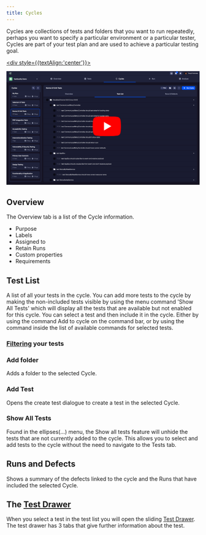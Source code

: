 ```yaml
---
title: Cycles
---
```


Cycles are collections of tests and folders that you want to run repeatedly, perhaps you want to specify a particular environment or a particular tester, Cycles are part of your test plan and are used to achieve a particular testing goal.

<a href="https://www.youtube.com/watch?v=ZGYPP-Igsnc"> <div style={{textAlign:'center'}}>

![img_2.png](img_2.png)

</div></a>




##  Overview 
The Overview tab is a list of the Cycle information. 

- Purpose
- Labels
- Assigned to
- Retain Runs
- Custom properties
- Requirements




## Test List
A list of all your tests in the cycle. 
You can add more tests to the cycle by making the non-included tests visible by using the menu command 'Show All Tests' which will display all the tests that are available but not enabled for this cycle. You can select a test and then include it in the cycle. Either by using the command Add to cycle on the command bar, or by using the command inside the list of available commands for selected tests.


### [Filtering](filtering) your tests

### Add folder
Adds a folder to the selected Cycle.

### Add Test
Opens the create test dialogue to create a test in the selected Cycle.

### Show All Tests
Found in the ellipses(...) menu, the Show all tests feature will unhide the tests that are not currently added to the cycle. This allows you to select and add tests to the cycle without the need to navigate to the Tests tab. 


##  Runs and Defects

Shows a summary of the defects linked to the cycle and the Runs that have included the selected Cycle.




## The [Test Drawer](Test_Drawer)
When you select a test in the test list you will open the sliding [Test Drawer](Test_Drawer).
The test drawer has 3 tabs that give further information about the test.


